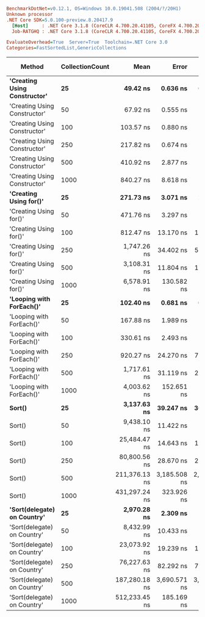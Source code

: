 ``` ini

BenchmarkDotNet=v0.12.1, OS=Windows 10.0.19041.508 (2004/?/20H1)
Unknown processor
.NET Core SDK=5.0.100-preview.8.20417.9
  [Host]     : .NET Core 3.1.8 (CoreCLR 4.700.20.41105, CoreFX 4.700.20.41903), X64 RyuJIT
  Job-RATGHQ : .NET Core 3.1.8 (CoreCLR 4.700.20.41105, CoreFX 4.700.20.41903), X64 RyuJIT

EvaluateOverhead=True  Server=True  Toolchain=.NET Core 3.0  
Categories=FastSortedList,GenericCollections  

```
|                       Method | CollectionCount |          Mean |        Error |       StdDev |        Median |  Gen 0 |  Gen 1 | Gen 2 | Allocated |
|----------------------------- |---------------- |--------------:|-------------:|-------------:|--------------:|-------:|-------:|------:|----------:|
| **&#39;Creating Using Constructor&#39;** |              **25** |      **49.42 ns** |     **0.636 ns** |     **0.595 ns** |      **49.33 ns** | **0.0278** |      **-** |     **-** |     **264 B** |
| &#39;Creating Using Constructor&#39; |              50 |      67.92 ns |     0.555 ns |     0.492 ns |      67.76 ns | 0.0490 |      - |     - |     464 B |
| &#39;Creating Using Constructor&#39; |             100 |     103.57 ns |     0.880 ns |     0.823 ns |     103.39 ns | 0.0912 | 0.0001 |     - |     864 B |
| &#39;Creating Using Constructor&#39; |             250 |     217.82 ns |     0.674 ns |     0.526 ns |     217.78 ns | 0.2184 | 0.0010 |     - |    2064 B |
| &#39;Creating Using Constructor&#39; |             500 |     410.92 ns |     2.877 ns |     2.691 ns |     411.42 ns | 0.4306 | 0.0048 |     - |    4064 B |
| &#39;Creating Using Constructor&#39; |            1000 |     840.27 ns |     8.618 ns |     7.197 ns |     841.73 ns | 0.8545 |      - |     - |    8064 B |
|       **&#39;Creating Using for()&#39;** |              **25** |     **271.73 ns** |     **3.071 ns** |     **2.873 ns** |     **272.46 ns** | **0.0749** |      **-** |     **-** |     **704 B** |
|       &#39;Creating Using for()&#39; |              50 |     471.76 ns |     3.297 ns |     3.084 ns |     473.47 ns | 0.1311 |      - |     - |    1240 B |
|       &#39;Creating Using for()&#39; |             100 |     812.47 ns |    13.170 ns |    11.675 ns |     816.94 ns | 0.2403 |      - |     - |    2288 B |
|       &#39;Creating Using for()&#39; |             250 |   1,747.26 ns |    34.402 ns |    50.426 ns |   1,762.41 ns | 0.4616 |      - |     - |    4360 B |
|       &#39;Creating Using for()&#39; |             500 |   3,108.31 ns |    11.804 ns |    11.041 ns |   3,111.22 ns | 0.8965 | 0.0038 |     - |    8480 B |
|       &#39;Creating Using for()&#39; |            1000 |   6,578.91 ns |   130.582 ns |   128.249 ns |   6,635.08 ns | 1.8311 |      - |     - |   16696 B |
|     **&#39;Looping with ForEach()&#39;** |              **25** |     **102.40 ns** |     **0.681 ns** |     **0.569 ns** |     **102.36 ns** | **0.0068** |      **-** |     **-** |      **64 B** |
|     &#39;Looping with ForEach()&#39; |              50 |     167.88 ns |     1.989 ns |     1.860 ns |     168.35 ns | 0.0067 |      - |     - |      64 B |
|     &#39;Looping with ForEach()&#39; |             100 |     330.61 ns |     2.493 ns |     2.332 ns |     331.43 ns | 0.0067 |      - |     - |      64 B |
|     &#39;Looping with ForEach()&#39; |             250 |     920.27 ns |    24.270 ns |    71.179 ns |     908.30 ns | 0.0067 |      - |     - |      64 B |
|     &#39;Looping with ForEach()&#39; |             500 |   1,717.61 ns |    31.119 ns |    29.109 ns |   1,703.32 ns | 0.0057 |      - |     - |      64 B |
|     &#39;Looping with ForEach()&#39; |            1000 |   4,003.62 ns |   152.651 ns |   450.094 ns |   3,839.01 ns | 0.0038 |      - |     - |      64 B |
|                       **Sort()** |              **25** |   **3,137.63 ns** |    **39.247 ns** |    **36.711 ns** |   **3,141.42 ns** |      **-** |      **-** |     **-** |         **-** |
|                       Sort() |              50 |   9,438.10 ns |    11.422 ns |     9.538 ns |   9,440.60 ns |      - |      - |     - |         - |
|                       Sort() |             100 |  25,484.47 ns |    14.643 ns |    13.697 ns |  25,482.07 ns |      - |      - |     - |         - |
|                       Sort() |             250 |  80,800.56 ns |    28.670 ns |    26.818 ns |  80,800.84 ns |      - |      - |     - |         - |
|                       Sort() |             500 | 211,376.13 ns | 3,185.508 ns | 2,979.726 ns | 209,254.15 ns |      - |      - |     - |         - |
|                       Sort() |            1000 | 431,297.24 ns |   323.926 ns |   303.000 ns | 431,348.54 ns |      - |      - |     - |       1 B |
|  **&#39;Sort(delegate) on Country&#39;** |              **25** |   **2,970.28 ns** |     **2.309 ns** |     **1.928 ns** |   **2,969.82 ns** |      **-** |      **-** |     **-** |         **-** |
|  &#39;Sort(delegate) on Country&#39; |              50 |   8,432.99 ns |    10.433 ns |     9.759 ns |   8,428.14 ns |      - |      - |     - |         - |
|  &#39;Sort(delegate) on Country&#39; |             100 |  23,073.92 ns |    19.239 ns |    15.021 ns |  23,068.79 ns |      - |      - |     - |         - |
|  &#39;Sort(delegate) on Country&#39; |             250 |  76,227.63 ns |    82.292 ns |    72.950 ns |  76,204.19 ns |      - |      - |     - |       1 B |
|  &#39;Sort(delegate) on Country&#39; |             500 | 187,280.18 ns | 3,690.571 ns | 3,452.162 ns | 185,657.89 ns |      - |      - |     - |         - |
|  &#39;Sort(delegate) on Country&#39; |            1000 | 512,233.45 ns |   185.169 ns |   154.625 ns | 512,256.98 ns |      - |      - |     - |       1 B |
